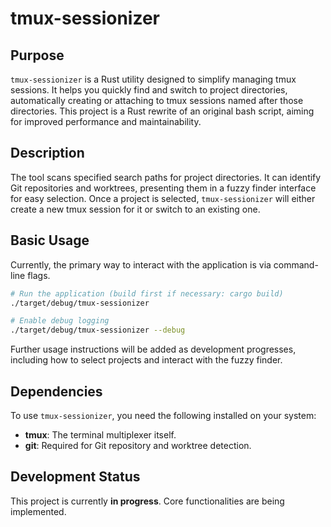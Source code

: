 # tmux-sessionizer

## Purpose

`tmux-sessionizer` is a Rust utility designed to simplify managing tmux sessions. It helps you quickly find and switch to project directories, automatically creating or attaching to tmux sessions named after those directories. This project is a Rust rewrite of an original bash script, aiming for improved performance and maintainability.

## Description

The tool scans specified search paths for project directories. It can identify Git repositories and worktrees, presenting them in a fuzzy finder interface for easy selection. Once a project is selected, `tmux-sessionizer` will either create a new tmux session for it or switch to an existing one.

## Basic Usage

Currently, the primary way to interact with the application is via command-line flags.

```bash
# Run the application (build first if necessary: cargo build)
./target/debug/tmux-sessionizer

# Enable debug logging
./target/debug/tmux-sessionizer --debug
```

Further usage instructions will be added as development progresses, including how to select projects and interact with the fuzzy finder.

## Dependencies

To use `tmux-sessionizer`, you need the following installed on your system:

- **tmux**: The terminal multiplexer itself.
- **git**: Required for Git repository and worktree detection.

## Development Status

This project is currently **in progress**. Core functionalities are being implemented.
